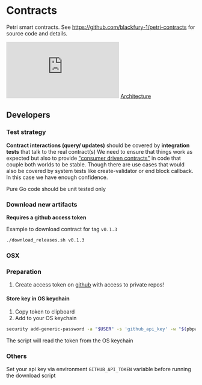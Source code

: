 # Contracts
Petri smart contracts. See https://github.com/blackfury-1/petri-contracts for source code and details.

![Arch with Gov](https://github.com/blackfury-1/petri-contracts/blob/main/docs/Architecture.md)
[Architecture](https://github.com/blackfury-1/petri-contracts/blob/main/docs/Architecture.md)

## Developers
### Test strategy
**Contract interactions (query/ updates)** should be covered by **integration tests** that talk to the real contract(s)
We need to ensure that things work as expected but also to provide ["consumer driven contracts"](https://martinfowler.com/articles/consumerDrivenContracts.html) 
in code that couple both worlds to be stable.
Though there are use cases that would also be covered by system tests like create-validator or end block callback. In this
case we have enough confidence. 

Pure Go code should be unit tested only


### Download new artifacts
**Requires a github access token**

Example to download contract for tag `v0.1.3`
```sh
./download_releases.sh v0.1.3
```

### OSX
### Preparation
1. Create access token on [github](https://github.com/settings/tokens) with access to private repos!

#### Store key in OS keychain
1. Copy token to clipboard
1. Add to your OS keychain
```sh
security add-generic-password -a "$USER" -s 'github_api_key' -w "$(pbpaste)"
```
The script will read the token from the OS keychain

### Others
Set your api key via environment `GITHUB_API_TOKEN` variable before running the download script